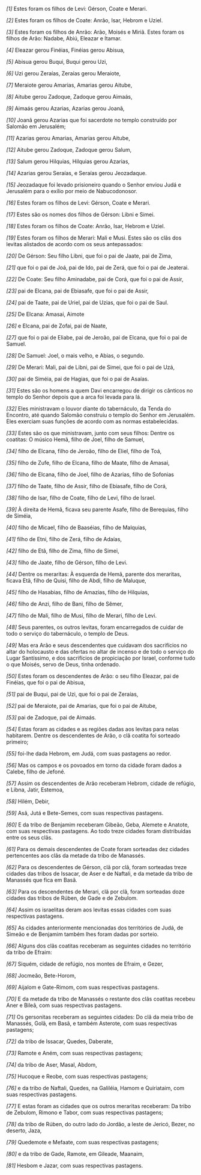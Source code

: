 *[1]* Estes foram os filhos de Levi: Gérson, Coate e Merari.

*[2]* Estes foram os filhos de Coate: Anrão, Isar, Hebrom e Uziel.

*[3]* Estes foram os filhos de Anrão: Arão, Moisés e Miriã. Estes foram os filhos de Arão: Nadabe, Abiú, Eleazar e Itamar.

*[4]* Eleazar gerou Finéias, Finéias gerou Abisua,

*[5]* Abisua gerou Buqui, Buqui gerou Uzi,

*[6]* Uzi gerou Zeraías, Zeraías gerou Meraiote,

*[7]* Meraiote gerou Amarias, Amarias gerou Aitube,

*[8]* Aitube gerou Zadoque, Zadoque gerou Aimaás,

*[9]* Aimaás gerou Azarias, Azarias gerou Joanã,

*[10]* Joanã gerou Azarias que foi sacerdote no templo construído por Salomão em Jerusalém;

*[11]* Azarias gerou Amarias, Amarias gerou Aitube,

*[12]* Aitube gerou Zadoque, Zadoque gerou Salum,

*[13]* Salum gerou Hilquias, Hilquias gerou Azarias,

*[14]* Azarias gerou Seraías, e Seraías gerou Jeozadaque.

*[15]* Jeozadaque foi levado prisioneiro quando o Senhor enviou Judá e Jerusalém para o exílio por meio de Nabucodonosor.

*[16]* Estes foram os filhos de Levi: Gérson, Coate e Merari.

*[17]* Estes são os nomes dos filhos de Gérson: Libni e Simei.

*[18]* Estes foram os filhos de Coate: Anrão, Isar, Hebrom e Uziel.

*[19]* Estes foram os filhos de Merari: Mali e Musi. Estes são os clãs dos levitas alistados de acordo com os seus antepassados:

*[20]* De Gérson: Seu filho Libni, que foi o pai de Jaate, pai de Zima,

*[21]* que foi o pai de Joá, pai de Ido, pai de Zerá, que foi o pai de Jeaterai.

*[22]* De Coate: Seu filho Aminadabe, pai de Corá, que foi o pai de Assir,

*[23]* pai de Elcana, pai de Ebiasafe, que foi o pai de Assir,

*[24]* pai de Taate, pai de Uriel, pai de Uzias, que foi o pai de Saul.

*[25]* De Elcana: Amasai, Aimote

*[26]* e Elcana, pai de Zofai, pai de Naate,

*[27]* que foi o pai de Eliabe, pai de Jeroão, pai de Elcana, que foi o pai de Samuel.

*[28]* De Samuel: Joel, o mais velho, e Abias, o segundo.

*[29]* De Merari: Mali, pai de Libni, pai de Simei, que foi o pai de Uzá,

*[30]* pai de Siméia, pai de Hagias, que foi o pai de Asaías.

*[31]* Estes são os homens a quem Davi encarregou de dirigir os cânticos no templo do Senhor depois que a arca foi levada para lá.

*[32]* Eles ministravam o louvor diante do tabernáculo, da Tenda do Encontro, até quando Salomão construiu o templo do Senhor em Jerusalém. Eles exerciam suas funções de acordo com as normas estabelecidas.

*[33]* Estes são os que ministravam, junto com seus filhos: Dentre os coatitas: O músico Hemã, filho de Joel, filho de Samuel,

*[34]* filho de Elcana, filho de Jeroão, filho de Eliel, filho de Toá,

*[35]* filho de Zufe, filho de Elcana, filho de Maate, filho de Amasai,

*[36]* filho de Elcana, filho de Joel, filho de Azarias, filho de Sofonias

*[37]* filho de Taate, filho de Assir, filho de Ebiasafe, filho de Corá,

*[38]* filho de Isar, filho de Coate, filho de Levi, filho de Israel.

*[39]* À direita de Hemã, ficava seu parente Asafe, filho de Berequias, filho de Siméia,

*[40]* filho de Micael, filho de Baaséias, filho de Malquias,

*[41]* filho de Etni, filho de Zerá, filho de Adaías,

*[42]* filho de Etã, filho de Zima, filho de Simei,

*[43]* filho de Jaate, filho de Gérson, filho de Levi.

*[44]* Dentre os meraritas: À esquerda de Hemã, parente dos meraritas, ficava Etã, filho de Quisi, filho de Abdi, filho de Maluque,

*[45]* filho de Hasabias, filho de Amazias, filho de Hilquias,

*[46]* filho de Anzi, filho de Bani, filho de Sêmer,

*[47]* filho de Mali, filho de Musi, filho de Merari, filho de Levi.

*[48]* Seus parentes, os outros levitas, foram encarregados de cuidar de todo o serviço do tabernáculo, o templo de Deus.

*[49]* Mas era Arão e seus descendentes que cuidavam dos sacrifícios no altar do holocausto e das ofertas no altar de incenso e de todo o serviço do Lugar Santíssimo, e dos sacrifícios de propiciação por Israel, conforme tudo o que Moisés, servo de Deus, tinha ordenado.

*[50]* Estes foram os descendentes de Arão: o seu filho Eleazar, pai de Finéias, que foi o pai de Abisua,

*[51]* pai de Buqui, pai de Uzi, que foi o pai de Zeraías,

*[52]* pai de Meraiote, pai de Amarias, que foi o pai de Aitube,

*[53]* pai de Zadoque, pai de Aimaás.

*[54]* Estas foram as cidades e as regiões dadas aos levitas para nelas habitarem. Dentre os descendentes de Arão, o clã coatita foi sorteado primeiro;

*[55]* foi-lhe dada Hebrom, em Judá, com suas pastagens ao redor.

*[56]* Mas os campos e os povoados em torno da cidade foram dados a Calebe, filho de Jefoné.

*[57]* Assim os descendentes de Arão receberam Hebrom, cidade de refúgio, e Libna, Jatir, Estemoa,

*[58]* Hilém, Debir,

*[59]* Asã, Jutá e Bete-Semes, com suas respectivas pastagens.

*[60]* E da tribo de Benjamim receberam Gibeão, Geba, Alemete e Anatote, com suas respectivas pastagens. Ao todo treze cidades foram distribuídas entre os seus clãs.

*[61]* Para os demais descendentes de Coate foram sorteadas dez cidades pertencentes aos clãs da metade da tribo de Manassés.

*[62]* Para os descendentes de Gérson, clã por clã, foram sorteadas treze cidades das tribos de Issacar, de Aser e de Naftali, e da metade da tribo de Manassés que fica em Basã.

*[63]* Para os descendentes de Merari, clã por clã, foram sorteadas doze cidades das tribos de Rúben, de Gade e de Zebulom.

*[64]* Assim os israelitas deram aos levitas essas cidades com suas respectivas pastagens.

*[65]* As cidades anteriormente mencionadas dos territórios de Judá, de Simeão e de Benjamim também lhes foram dadas por sorteio.

*[66]* Alguns dos clãs coatitas receberam as seguintes cidades no território da tribo de Efraim:

*[67]* Siquém, cidade de refúgio, nos montes de Efraim, e Gezer,

*[68]* Jocmeão, Bete-Horom,

*[69]* Aijalom e Gate-Rimom, com suas respectivas pastagens.

*[70]* E da metade da tribo de Manassés o restante dos clãs coatitas recebeu Aner e Bileã, com suas respectivas pastagens.

*[71]* Os gersonitas receberam as seguintes cidades: Do clã da meia tribo de Manassés, Golã, em Basã, e também Asterote, com suas respectivas pastagens;

*[72]* da tribo de Issacar, Quedes, Daberate,

*[73]* Ramote e Aném, com suas respectivas pastagens;

*[74]* da tribo de Aser, Masal, Abdom,

*[75]* Hucoque e Reobe, com suas respectivas pastagens;

*[76]* e da tribo de Naftali, Quedes, na Galiléia, Hamom e Quiriataim, com suas respectivas pastagens.

*[77]* E estas foram as cidades que os outros meraritas receberam: Da tribo de Zebulom, Rimono e Tabor, com suas respectivas pastagens;

*[78]* da tribo de Rúben, do outro lado do Jordão, a leste de Jericó, Bezer, no deserto, Jaza,

*[79]* Quedemote e Mefaate, com suas respectivas pastagens;

*[80]* e da tribo de Gade, Ramote, em Gileade, Maanaim,

*[81]* Hesbom e Jazar, com suas respectivas pastagens.

